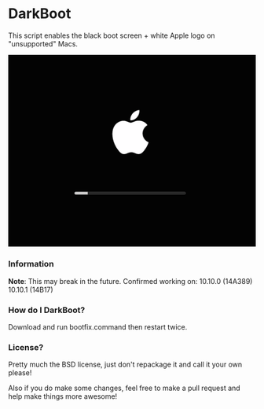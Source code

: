 # DarkBoot
This script enables the black boot screen + white Apple logo on "unsupported" Macs.

![Preview](blk.png)

### Information
**Note**: This may break in the future.
Confirmed working on:
10.10.0	(14A389)
10.10.1	(14B17)

### How do I DarkBoot?
Download and run bootfix.command then restart twice.

### License?
Pretty much the BSD license, just don't repackage it and call it your own please!

Also if you do make some changes, feel free to make a pull request and help make things more awesome!